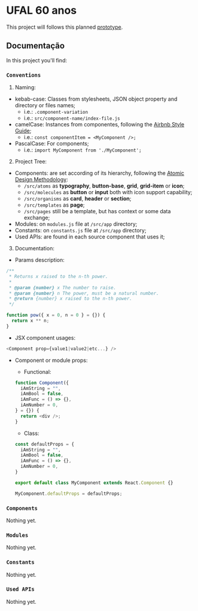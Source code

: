 # UFAL 60 anos

This project will follows this planned [prototype](https://drive.google.com/drive/folders/1jVTV7TA680KU66xiYnqbh3vvNJ7lIjT0?usp=sharing).

## Documentação

In this project you'll find:

### `Conventions`

1. Naming:

- kebab-case: Classes from stylesheets, JSON object property and directory or files names;
  - i.e.: `.component-variation`
  - i.e.: `src/component-name/index-file.js`
- camelCase: Instances from componentes, following the [Airbnb Style Guide](https://github.com/airbnb/javascript/tree/master/react#naming);
  - i.e.: `const componentItem = <MyComponent />;`
- PascalCase: For components;
  - i.e.: `import MyComponent from './MyComponent';`

2. Project Tree:

- Components: are set according of its hierarchy, following the [Atomic Design Methodology](https://atomicdesign.bradfrost.com/chapter-2/):
  - `/src/atoms` as **typography**, **button-base**, **grid**, **grid-item** or **icon**;
  - `/src/molecules` as **button** or **input** both with icon support capability;
  - `/src/organisms` as **card**, **header** or **section**;
  - `/src/templates` as **page**;
  - `/src/pages` still be a template, but has context or some data exchange;
- Modules: on `modules.js` file at `/src/app` directory;
- Constants: on `constants.js` file at `/src/app` directory;
- Used APIs: are found in each source component that uses it;

3. Documentation:

- Params description:

```javascript
/**
 * Returns x raised to the n-th power.
 *
 * @param {number} x The number to raise.
 * @param {number} n The power, must be a natural number.
 * @return {number} x raised to the n-th power.
 */

function pow({ x = 0, n = 0 } = {}) {
  return x ** n;
}
```

- JSX component usages:

```javascript
<Component prop={value1|value2|etc...} />
```

- Component or module props:

  - Functional:

  ```javascript
  function Component({
    iAmString = "",
    iAmBool = false,
    iAmFunc = () => {},
    iAmNumber = 0,
  } = {}) {
    return <div />;
  }
  ```

  - Class:

  ```javascript
  const defaultProps = {
    iAmString = "",
    iAmBool = false,
    iAmFunc = () => {},
    iAmNumber = 0,
  }

  export default class MyComponent extends React.Component {}

  MyComponent.defaultProps = defaultProps;
  ```

### `Components`

Nothing yet.

### `Modules`

Nothing yet.

### `Constants`

Nothing yet.

### `Used APIs`

Nothing yet.
